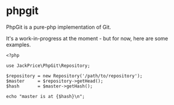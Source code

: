 # phpgit

PhpGit is a pure-php implementation of Git.

It's a work-in-progress at the moment - but for now, here are some examples.

```
<?php

use JackPrice\PhpGit\Repository;

$repository = new Repository('/path/to/repository');
$master     = $repository->getHead();
$hash       = $master->getHash();

echo "master is at {$hash}\n";
```